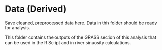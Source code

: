 # Data (Derived)
Save cleaned, preprocessed data here. Data in this folder should be ready for analysis.

This folder contains the outputs of the GRASS section of this analysis that can be used in the R Script and in river sinuosity calculations. 

